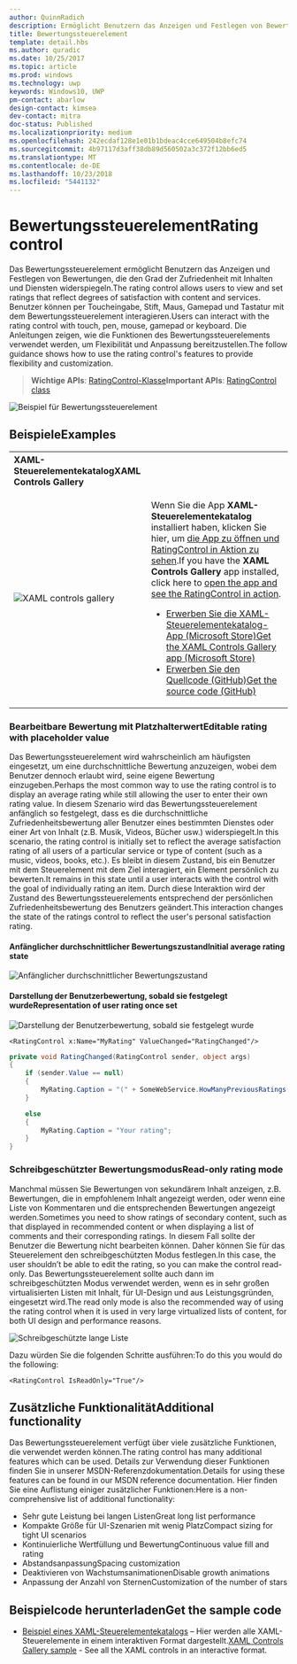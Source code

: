```yaml
---
author: QuinnRadich
description: Ermöglicht Benutzern das Anzeigen und Festlegen von Bewertungen, die Zufriedenheit mit Inhalten und Diensten widerspiegeln.
title: Bewertungssteuerelement
template: detail.hbs
ms.author: quradic
ms.date: 10/25/2017
ms.topic: article
ms.prod: windows
ms.technology: uwp
keywords: Windows10, UWP
pm-contact: abarlow
design-contact: kimsea
dev-contact: mitra
doc-status: Published
ms.localizationpriority: medium
ms.openlocfilehash: 242ecdaf128e1e01b1bdeac4cce649504b8efc74
ms.sourcegitcommit: 4b97117d3aff38db89d560502a3c372f12bb6ed5
ms.translationtype: MT
ms.contentlocale: de-DE
ms.lasthandoff: 10/23/2018
ms.locfileid: "5441132"
---
```

# <a name="rating-control"></a><span data-ttu-id="3ef9f-104">Bewertungssteuerelement</span><span class="sxs-lookup"><span data-stu-id="3ef9f-104">Rating control</span></span>

<span data-ttu-id="3ef9f-105">Das Bewertungssteuerelement ermöglicht Benutzern das Anzeigen und Festlegen von Bewertungen, die den Grad der Zufriedenheit mit Inhalten und Diensten widerspiegeln.</span><span class="sxs-lookup"><span data-stu-id="3ef9f-105">The rating control allows users to view and set ratings that reflect degrees of satisfaction with content and services.</span></span> <span data-ttu-id="3ef9f-106">Benutzer können per Toucheingabe, Stift, Maus, Gamepad und Tastatur mit dem Bewertungssteuerelement interagieren.</span><span class="sxs-lookup"><span data-stu-id="3ef9f-106">Users can interact with the rating control with touch, pen, mouse, gamepad or keyboard.</span></span> <span data-ttu-id="3ef9f-107">Die Anleitungen zeigen, wie die Funktionen des Bewertungssteuerelements verwendet werden, um Flexibilität und Anpassung bereitzustellen.</span><span class="sxs-lookup"><span data-stu-id="3ef9f-107">The follow guidance shows how to use the rating control's features to provide flexibility and customization.</span></span>

> <span data-ttu-id="3ef9f-108">**Wichtige APIs**: [RatingControl-Klasse](https://docs.microsoft.com/uwp/api/windows.ui.xaml.controls.ratingcontrol)</span><span class="sxs-lookup"><span data-stu-id="3ef9f-108">**Important APIs**: [RatingControl class](https://docs.microsoft.com/uwp/api/windows.ui.xaml.controls.ratingcontrol)</span></span>

![Beispiel für Bewertungssteuerelement](images/rating_rs2_doc_ratings_intro.png)

## <a name="examples"></a><span data-ttu-id="3ef9f-110">Beispiele</span><span class="sxs-lookup"><span data-stu-id="3ef9f-110">Examples</span></span>

<table>
<th align="left"><span data-ttu-id="3ef9f-111">XAML-Steuerelementekatalog</span><span class="sxs-lookup"><span data-stu-id="3ef9f-111">XAML Controls Gallery</span></span><th>
<tr>
<td><img src="images/xaml-controls-gallery-sm.png" alt="XAML controls gallery"></img></td>
<td>
    <p><span data-ttu-id="3ef9f-112">Wenn Sie die App <strong style="font-weight: semi-bold">XAML-Steuerelementekatalog</strong> installiert haben, klicken Sie hier, um <a href="xamlcontrolsgallery:/item/RatingControl">die App zu öffnen und RatingControl in Aktion zu sehen</a>.</span><span class="sxs-lookup"><span data-stu-id="3ef9f-112">If you have the <strong style="font-weight: semi-bold">XAML Controls Gallery</strong> app installed, click here to <a href="xamlcontrolsgallery:/item/RatingControl">open the app and see the RatingControl in action</a>.</span></span></p>
    <ul>
    <li><a href="https://www.microsoft.com/store/productId/9MSVH128X2ZT"><span data-ttu-id="3ef9f-113">Erwerben Sie die XAML-Steuerelementekatalog-App (Microsoft Store)</span><span class="sxs-lookup"><span data-stu-id="3ef9f-113">Get the XAML Controls Gallery app (Microsoft Store)</span></span></a></li>
    <li><a href="https://github.com/Microsoft/Windows-universal-samples/tree/master/Samples/XamlUIBasics"><span data-ttu-id="3ef9f-114">Erwerben Sie den Quellcode (GitHub)</span><span class="sxs-lookup"><span data-stu-id="3ef9f-114">Get the source code (GitHub)</span></span></a></li>
    </ul>
</td>
</tr>
</table>

### <a name="editable-rating-with-placeholder-value"></a><span data-ttu-id="3ef9f-115">Bearbeitbare Bewertung mit Platzhalterwert</span><span class="sxs-lookup"><span data-stu-id="3ef9f-115">Editable rating with placeholder value</span></span>

<span data-ttu-id="3ef9f-116">Das Bewertungssteuerelement wird wahrscheinlich am häufigsten eingesetzt, um eine durchschnittliche Bewertung anzuzeigen, wobei dem Benutzer dennoch erlaubt wird, seine eigene Bewertung einzugeben.</span><span class="sxs-lookup"><span data-stu-id="3ef9f-116">Perhaps the most common way to use the rating control is to display an average rating while still allowing the user to enter their own rating value.</span></span> <span data-ttu-id="3ef9f-117">In diesem Szenario wird das Bewertungssteuerelement anfänglich so festgelegt, dass es die durchschnittliche Zufriedenheitsbewertung aller Benutzer eines bestimmten Dienstes oder einer Art von Inhalt (z.B. Musik, Videos, Bücher usw.) widerspiegelt.</span><span class="sxs-lookup"><span data-stu-id="3ef9f-117">In this scenario, the rating control is initially set to reflect the average satisfaction rating of all users of a particular service or type of content (such as a music, videos, books, etc.).</span></span> <span data-ttu-id="3ef9f-118">Es bleibt in diesem Zustand, bis ein Benutzer mit dem Steuerelement mit dem Ziel interagiert, ein Element persönlich zu bewerten.</span><span class="sxs-lookup"><span data-stu-id="3ef9f-118">It remains in this state until a user interacts with the control with the goal of individually rating an item.</span></span> <span data-ttu-id="3ef9f-119">Durch diese Interaktion wird der Zustand des Bewertungssteuerelements entsprechend der persönlichen Zufriedenheitsbewertung des Benutzers geändert.</span><span class="sxs-lookup"><span data-stu-id="3ef9f-119">This interaction changes the state of the ratings control to reflect the user's personal satisfaction rating.</span></span>

#### <a name="initial-average-rating-state"></a><span data-ttu-id="3ef9f-120">Anfänglicher durchschnittlicher Bewertungszustand</span><span class="sxs-lookup"><span data-stu-id="3ef9f-120">Initial average rating state</span></span>
![Anfänglicher durchschnittlicher Bewertungszustand](images/rating_rs2_doc_movie_aggregate.png)

#### <a name="representation-of-user-rating-once-set"></a><span data-ttu-id="3ef9f-122">Darstellung der Benutzerbewertung, sobald sie festgelegt wurde</span><span class="sxs-lookup"><span data-stu-id="3ef9f-122">Representation of user rating once set</span></span>

![Darstellung der Benutzerbewertung, sobald sie festgelegt wurde](images/rating_rs2_doc_movie_user.png)

```XAML
<RatingControl x:Name="MyRating" ValueChanged="RatingChanged"/>
```

```csharp
private void RatingChanged(RatingControl sender, object args)
{
    if (sender.Value == null)
    {
        MyRating.Caption = "(" + SomeWebService.HowManyPreviousRatings() + ")";
    }

    else
    {
        MyRating.Caption = "Your rating";
    }
}
```

### <a name="read-only-rating-mode"></a><span data-ttu-id="3ef9f-124">Schreibgeschützter Bewertungsmodus</span><span class="sxs-lookup"><span data-stu-id="3ef9f-124">Read-only rating mode</span></span>

<span data-ttu-id="3ef9f-125">Manchmal müssen Sie Bewertungen von sekundärem Inhalt anzeigen, z.B. Bewertungen, die in empfohlenem Inhalt angezeigt werden, oder wenn eine Liste von Kommentaren und die entsprechenden Bewertungen angezeigt werden.</span><span class="sxs-lookup"><span data-stu-id="3ef9f-125">Sometimes you need to show ratings of secondary content, such as that displayed in recommended content or when displaying a list of comments and their corresponding ratings.</span></span> <span data-ttu-id="3ef9f-126">In diesem Fall sollte der Benutzer die Bewertung nicht bearbeiten können. Daher können Sie für das Steuerelement den schreibgeschützten Modus festlegen.</span><span class="sxs-lookup"><span data-stu-id="3ef9f-126">In this case, the user shouldn’t be able to edit the rating, so you can make the control read-only.</span></span>
<span data-ttu-id="3ef9f-127">Das Bewertungssteuerelement sollte auch dann im schreibgeschützten Modus verwendet werden, wenn es in sehr großen virtualisierten Listen mit Inhalt, für UI-Design und aus Leistungsgründen, eingesetzt wird.</span><span class="sxs-lookup"><span data-stu-id="3ef9f-127">The read only mode is also the recommended way of using the rating control when it is used in very large virtualized lists of content, for both UI design and performance reasons.</span></span>

![Schreibgeschützte lange Liste](images/rating_rs2_doc_reviews.png)

<span data-ttu-id="3ef9f-129">Dazu würden Sie die folgenden Schritte ausführen:</span><span class="sxs-lookup"><span data-stu-id="3ef9f-129">To do this you would do the following:</span></span>

```XAML
<RatingControl IsReadOnly="True"/>
```

## <a name="additional-functionality"></a><span data-ttu-id="3ef9f-130">Zusätzliche Funktionalität</span><span class="sxs-lookup"><span data-stu-id="3ef9f-130">Additional functionality</span></span>

<span data-ttu-id="3ef9f-131">Das Bewertungssteuerelement verfügt über viele zusätzliche Funktionen, die verwendet werden können.</span><span class="sxs-lookup"><span data-stu-id="3ef9f-131">The rating control has many additional features which can be used.</span></span> <span data-ttu-id="3ef9f-132">Details zur Verwendung dieser Funktionen finden Sie in unserer MSDN-Referenzdokumentation.</span><span class="sxs-lookup"><span data-stu-id="3ef9f-132">Details for using these features can be found in our MSDN reference documentation.</span></span>
<span data-ttu-id="3ef9f-133">Hier finden Sie eine Auflistung einiger zusätzlicher Funktionen:</span><span class="sxs-lookup"><span data-stu-id="3ef9f-133">Here is a non-comprehensive list of additional functionality:</span></span>
-   <span data-ttu-id="3ef9f-134">Sehr gute Leistung bei langen Listen</span><span class="sxs-lookup"><span data-stu-id="3ef9f-134">Great long list performance</span></span>
-   <span data-ttu-id="3ef9f-135">Kompakte Größe für UI-Szenarien mit wenig Platz</span><span class="sxs-lookup"><span data-stu-id="3ef9f-135">Compact sizing for tight UI scenarios</span></span>
-   <span data-ttu-id="3ef9f-136">Kontinuierliche Wertfüllung und Bewertung</span><span class="sxs-lookup"><span data-stu-id="3ef9f-136">Continuous value fill and rating</span></span>
-   <span data-ttu-id="3ef9f-137">Abstandsanpassung</span><span class="sxs-lookup"><span data-stu-id="3ef9f-137">Spacing customization</span></span>
-   <span data-ttu-id="3ef9f-138">Deaktivieren von Wachstumsanimationen</span><span class="sxs-lookup"><span data-stu-id="3ef9f-138">Disable growth animations</span></span>
-   <span data-ttu-id="3ef9f-139">Anpassung der Anzahl von Sternen</span><span class="sxs-lookup"><span data-stu-id="3ef9f-139">Customization of the number of stars</span></span>

## <a name="get-the-sample-code"></a><span data-ttu-id="3ef9f-140">Beispielcode herunterladen</span><span class="sxs-lookup"><span data-stu-id="3ef9f-140">Get the sample code</span></span>

- <span data-ttu-id="3ef9f-141">[Beispiel eines XAML-Steuerelementekatalogs](https://github.com/Microsoft/Windows-universal-samples/tree/master/Samples/XamlUIBasics) – Hier werden alle XAML-Steuerelemente in einem interaktiven Format dargestellt.</span><span class="sxs-lookup"><span data-stu-id="3ef9f-141">[XAML Controls Gallery sample](https://github.com/Microsoft/Windows-universal-samples/tree/master/Samples/XamlUIBasics) - See all the XAML controls in an interactive format.</span></span>
